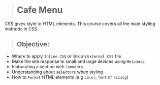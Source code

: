> # Cafe Menu
CSS gives style to HTML elements. This course covers all the main styling methods in CSS.

> ## Objective:
- Where to apply `Inline CSS` or link an `External CSS` file  
- Make the site response to small and large devices using `Metadata`
- Elaborating a section with `Comments`
- Understanding about `selectors` when styling
- How to `Format` HTML elements (e.g `color`, `font` or `sizing`)

